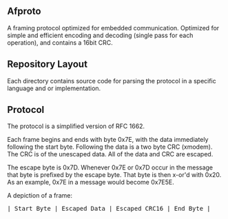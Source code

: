 Afproto
-------

A framing protocol optimized for embedded communication. Optimized for simple
and efficient encoding and decoding (single pass for each operation), and
contains a 16bit CRC.


## Repository Layout

Each directory contains source code for parsing the protocol in a specific
language and or implementation.


## Protocol

The protocol is a simplified version of RFC 1662.

Each frame begins and ends with byte 0x7E, with the data immediately following
the start byte. Following the data is a two byte CRC (xmodem). The CRC is of
the unescaped data. All of the data and CRC are escaped.

The escape byte is 0x7D. Whenever 0x7E or 0x7D occur in the message that byte
is prefixed by the escape byte. That byte is then x-or'd with 0x20. As an
example, 0x7E in a message would become 0x7E5E.

A depiction of a frame:
<pre>
| Start Byte | Escaped Data | Escaped CRC16 | End Byte |
</pre>
